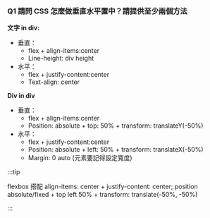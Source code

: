 ### Q1 請問 CSS 怎麼做垂直水平置中？請提供至少兩個方法

**文字 in div:**

- 垂直：
  - flex + align-items:center
  - Line-height: div height
- 水平：
  - flex + justify-content:center
  - Text-align: center

**Div in div**

- 垂直：
  - flex + align-items:center
  - Position: absolute + top: 50% + transform: translateY(-50%)
- 水平：
  - flex + justify-content:center
  - Position: absolute + left: 50% + transform: translateX(-50%)
  - Margin: 0 auto (元素要記得設定寬度)

:::tip

flexbox 搭配 align-items: center + justify-content: center; position absolute/fixed + top left 50% + transform: translate(-50%, -50%)

:::
